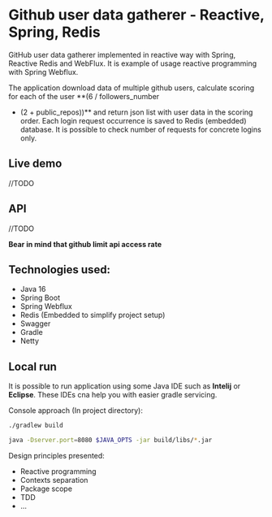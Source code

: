 # Github user data gatherer - Reactive, Spring, Redis

GitHub user data gatherer implemented in reactive way with Spring, Reactive Redis and WebFlux. It is example of usage
reactive programming with Spring Webflux.

The application download data of multiple github users, calculate scoring for each of the user **(6 / followers_number
* (2 + public_repos))** and return json list with user data in the scoring order. Each login request occurrence is saved
to Redis (embedded) database. It is possible to check number of requests for concrete logins only.

## Live demo

//TODO

## API

//TODO

**Bear in mind that github limit api access rate**

## Technologies used:

- Java 16
- Spring Boot
- Spring Webflux
- Redis (Embedded to simplify project setup)
- Swagger
- Gradle
- Netty

## Local run

It is possible to run application using some Java IDE such as **Intelij** or **Eclipse**. These IDEs cna help you with
easier gradle servicing.

Console approach (In project directory):

```bash
./gradlew build 

java -Dserver.port=8080 $JAVA_OPTS -jar build/libs/*.jar
```

Design principles presented:

- Reactive programming
- Contexts separation
- Package scope
- TDD
- ...



